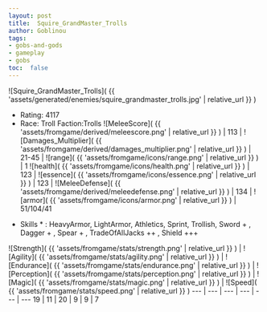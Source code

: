 ```yaml
---
layout: post
title:  Squire_GrandMaster_Trolls
author: Goblinou
tags:
- gobs-and-gods
- gameplay
- gobs
toc:  false
---
```


![Squire_GrandMaster_Trolls]( {{ 'assets/generated/enemies/squire_grandmaster_trolls.jpg' | relative_url }} )
- Rating: 4117
- Race: Troll  Faction:Trolls
![MeleeScore]( {{ 'assets/fromgame/derived/meleescore.png' | relative_url }} ) | 113 | ![Damages_Multiplier]( {{ 'assets/fromgame/derived/damages_multiplier.png' | relative_url }} ) | 21-45 | ![range]( {{ 'assets/fromgame/icons/range.png' | relative_url }} ) | 1
![health]( {{ 'assets/fromgame/icons/health.png' | relative_url }} ) | 123 | ![essence]( {{ 'assets/fromgame/icons/essence.png' | relative_url }} ) | 123 | ![MeleeDefense]( {{ 'assets/fromgame/derived/meleedefense.png' | relative_url }} ) | 134 | ![armor]( {{ 'assets/fromgame/icons/armor.png' | relative_url }} ) | 51/104/41
* Skills * : HeavyArmor, LightArmor, Athletics, Sprint, Trollish, Sword + , Dagger + , Spear + , TradeOfAllJacks ++ , Shield +++ 

![Strength]( {{ 'assets/fromgame/stats/strength.png' | relative_url }} ) | ![Agility]( {{ 'assets/fromgame/stats/agility.png' | relative_url }} ) | ![Endurance]( {{ 'assets/fromgame/stats/endurance.png' | relative_url }} ) | ![Perception]( {{ 'assets/fromgame/stats/perception.png' | relative_url }} ) | ![Magic]( {{ 'assets/fromgame/stats/magic.png' | relative_url }} ) | ![Speed]( {{ 'assets/fromgame/stats/speed.png' | relative_url }} )
--- | --- | --- | --- | --- | ---
19 | 11 | 20 | 9 | 9 | 7
